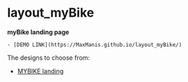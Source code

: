 # layout_myBike
**myBike landing page**

```
- [DEMO LINK](https://MaxManis.github.io/layout_myBike/)
```

The designs to choose from:
- [MYBIKE landing](https://www.figma.com/file/Ic3SlZjkATYaS7uTifZAIk/BIKE?node-id=0%3A1)